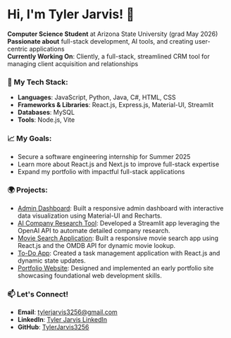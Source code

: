# Hi, I'm Tyler Jarvis! 👋

**Computer Science Student** at Arizona State University (grad May 2026)  
**Passionate about** full-stack development, AI tools, and creating user-centric applications  
**Currently Working On**: Cliently, a full-stack, streamlined CRM tool for managing client acquisition and relationships  

### 🌟 My Tech Stack:
- **Languages**: JavaScript, Python, Java, C#, HTML, CSS
- **Frameworks & Libraries**: React.js, Express.js, Material-UI, Streamlit
- **Databases**: MySQL
- **Tools**: Node.js, Vite

### 📈 My Goals:
- Secure a software engineering internship for Summer 2025  
- Learn more about React.js and Next.js to improve full-stack expertise  
- Expand my portfolio with impactful full-stack applications  

### 🌍 Projects:
- [Admin Dashboard](https://github.com/TylerJarvis3256/AdminDashboard): Built a responsive admin dashboard with interactive data visualization using Material-UI and Recharts.  
- [AI Company Research Tool](https://github.com/TylerJarvis3256/AICompanyResearcher): Developed a Streamlit app leveraging the OpenAI API to automate detailed company research.  
- [Movie Search Application](https://github.com/TylerJarvis3256/movie-search-app): Built a responsive movie search app using React.js and the OMDB API for dynamic movie lookup.  
- [To-Do App](https://github.com/TylerJarvis3256/ToDoApp): Created a task management application with React.js and dynamic state updates.  
- [Portfolio Website](https://github.com/TylerJarvis3256/portfolio-website): Designed and implemented an early portfolio site showcasing foundational web development skills.  

### 📫 Let's Connect!
- **Email**: tylerjarvis3256@gmail.com  
- **LinkedIn**: [Tyler Jarvis LinkedIn](https://linkedin.com/in/tyler-jarvis-b8a72023b)  
- **GitHub**: [TylerJarvis3256](https://github.com/TylerJarvis3256)  
